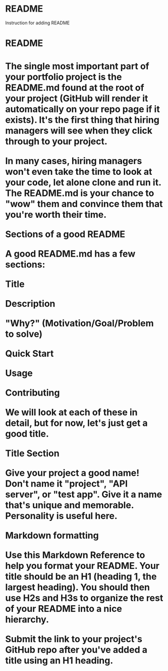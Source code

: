 # README
Instruction for adding README 

<H1>README<H1/>
  
The single most important part of your portfolio project is the README.md found at the root of your project (GitHub will render it automatically on your repo page if it exists).
It's the first thing that hiring managers will see when they click through to your project.

In many cases, hiring managers won't even take the time to look at your code,
let alone clone and run it.
The README.md is your chance to "wow" them and convince them that you're worth their time.

Sections of a good README

A good README.md has a few sections:

Title

Description

"Why?" (Motivation/Goal/Problem to solve)

Quick Start

Usage

Contributing

We will look at each of these in detail, but for now, let's just get a good title.


Title Section

Give your project a good name! Don't name it "project", "API server", or "test app". Give it a name that's unique and memorable. Personality is useful here.


Markdown formatting

Use this Markdown Reference to help you format your README. Your title should be an H1 (heading 1, the largest heading). You should then use H2s and H3s to organize the rest of your README into a nice hierarchy.

Submit the link to your project's GitHub repo after you've added a title using an H1 heading.

